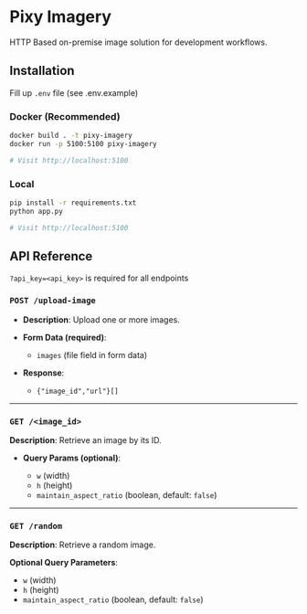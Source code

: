 # Pixy Imagery

HTTP Based on-premise image solution for development workflows.

## Installation

Fill up `.env` file (see .env.example)

### Docker (Recommended)

```bash
docker build . -t pixy-imagery
docker run -p 5100:5100 pixy-imagery

# Visit http://localhost:5100
```

### Local

```bash
pip install -r requirements.txt
python app.py

# Visit http://localhost:5100
```

## API Reference

`?api_key=<api_key>` is required for all endpoints

### `POST /upload-image`

- **Description**: Upload one or more images.

- **Form Data (required)**:

  - `images` (file field in form data)

- **Response**:
  - `{"image_id","url"}[]`

---

### `GET /<image_id>`

**Description**: Retrieve an image by its ID.

- **Query Params (optional)**:

  - `w` (width)
  - `h` (height)
  - `maintain_aspect_ratio` (boolean, default: `false`)

---

### `GET /random`

**Description**: Retrieve a random image.

**Optional Query Parameters**:

- `w` (width)
- `h` (height)
- `maintain_aspect_ratio` (boolean, default: `false`)
